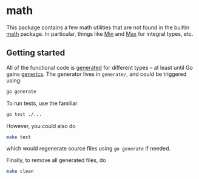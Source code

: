 # math

This package contains a few math utilities that are not found in the builtin
[math](https://pkg.go.dev/math) package. In particular, things like
[Min](https://pkg.go.dev/math?tab=doc#Min) and
[Max](https://pkg.go.dev/math?tab=doc#Max) for integral types, etc.

## Getting started

All of the functional code is [generated](https://blog.golang.org/generate) for
different types – at least until Go gains
[generics](https://blog.golang.org/generics-next-step). The generator lives in
`generate/`, and could be triggered using:
```sh
go generate
```

To run tests, use the familiar
```sh
go test ./...
```
However, you could also do
```sh
make test
```
which would regenerate source files using `go generate` if needed.

Finally, to remove all generated files, do
```sh
make clean
```
